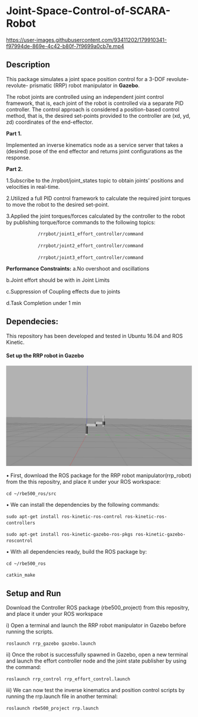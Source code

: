 # Joint-Space-Control-of-SCARA-Robot


https://user-images.githubusercontent.com/93411202/179910341-f97994de-869e-4c42-b80f-7f9699a0cb7e.mp4






## Description
This package simulates a joint space position control for a 3-DOF revolute-revolute- prismatic (RRP) robot manipulator in **Gazebo**.

The robot joints are controlled using an independent joint control framework, that is, each joint of the robot is controlled via a separate PID controller.
The control approach is considered a position-based control method, that is, the desired set-points provided to the controller are (xd, yd, zd) coordinates of the end-effector.

**Part 1.** 

Implemented an inverse kinematics node as a service server that takes a (desired) pose of the end effector and returns joint configurations as the response.

**Part 2.**

1.Subscribe to the /rrpbot/joint_states topic to obtain joints’ positions and velocities in real-time.

2.Utilized a full PID control framework to calculate the required joint torques to move the robot to the desired set-point.

3.Applied the joint torques/forces calculated by the controller to the robot by publishing torque/force commands to the following topics:

                /rrpbot/joint1_effort_controller/command
                
                /rrpbot/joint2_effort_controller/command
                
                /rrpbot/joint3_effort_controller/command
                
**Performance Constraints:**
a.No overshoot and oscillations

b.Joint effort should be with in Joint Limits

c.Suppression of Coupling effects due to joints

d.Task Completion under 1 min

## Dependecies:
This repository has been developed and tested in Ubuntu 16.04 and ROS Kinetic.

#### Set up the RRP robot in Gazebo

![image](Demo/P1_side.jpg)

• First, download the ROS package for the RRP robot manipulator(rrp_robot) from the this repositry, and place it under your ROS workspace:

`cd ~/rbe500_ros/src`

• We can install the dependencies by the following commands:

`sudo apt-get install ros-kinetic-ros-control ros-kinetic-ros-controllers`

`sudo apt-get install ros-kinetic-gazebo-ros-pkgs ros-kinetic-gazebo-roscontrol`

• With all dependencies ready, build the ROS package by:

`cd ~/rbe500_ros`

`catkin_make`


## Setup and Run

Download the Controller ROS package (rbe500_project) from this repositry, and place it under your ROS workspace

i) Open a terminal and launch the RRP robot manipulator in Gazebo before running the scripts.

  `roslaunch rrp_gazebo gazebo.launch`
  
ii) Once the robot is successfully spawned in Gazebo, open a new terminal and launch the effort controller node and the joint state publisher by using the command:

  `roslaunch rrp_control rrp_effort_control.launch`
  
iii) We can now test the inverse kinematics and position control scripts by running the rrp.launch file in another terminal:

  `roslaunch rbe500_project rrp.launch`






